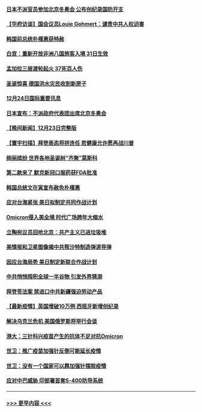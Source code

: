 #### [日本不派官员参加北京冬奥会 公布创纪录国防开支](../pages/prog202/a103302493.md?t=12250050) 
#### [【华府访谈】国会议员Louie Gohmert：谴责中共人权迫害](../pages/prog202/a103302490.md?t=12250050) 
#### [韩国前总统朴槿惠获特赦](../pages/prog202/a103302444.md?t=12250050) 
#### [白宫：重新开放非洲八国旅客入境 31日生效](../pages/prog202/a103302393.md?t=12250050) 
#### [孟加拉三层渡轮起火 37死百人伤](../pages/prog202/a103302384.md?t=12250050) 
#### [圣诞惊喜 德国洪水灾民收到新房子](../pages/prog202/a103302310.md?t=12250050) 
#### [12月24日国际重要讯息](../pages/prog202/a103302265.md?t=12250050) 
#### [日本宣布：不派政府代表团出席北京冬奥会](../pages/prog202/a103302203.md?t=12250050) 
#### [【晚间新闻】12月23日完整版](../pages/prog202/a103301989.md?t=12250050) 
#### [【寰宇扫描】拜登表态将拼连任 若健康允许愿再战川普](../pages/prog202/a103301749.md?t=12250050) 
#### [绚丽缤纷 世界各地圣诞树“齐聚”莫斯科](../pages/prog202/a103301810.md?t=12250050) 
#### [第二款来了 默克新冠口服药获FDA批准](../pages/prog202/a103301778.md?t=12250050) 
#### [韩国总统文在寅宣布赦免朴槿惠](../pages/prog202/a103301942.md?t=12250050) 
#### [应对台海紧张 美日拟制定共同作战计划](../pages/prog202/a103301772.md?t=12250050) 
#### [Omicron侵入美全境 时代广场跨年大缩水](../pages/prog202/a103301837.md?t=12250050) 
#### [立陶宛议员回呛北京：共产主义已进垃圾堆](../pages/prog202/a103301789.md?t=12250050) 
#### [美情报和卫星图像揭中共帮沙特制造弹道导弹](../pages/prog202/a103301734.md?t=12250050) 
#### [因应台海局势 美日制定新联合作战计划](../pages/prog202/a103301695.md?t=12250050) 
#### [中共悄悄囤积全球一半谷物 引发外界猜测](../pages/prog202/a103301678.md?t=12250050) 
#### [拜登签法案 禁进口中共新疆强迫劳动产品](../pages/prog202/a103301625.md?t=12250050) 
#### [【最新疫情】英国增破10万例 西班牙新增创纪录](../pages/prog202/a103301655.md?t=12250050) 
#### [解决乌克兰危机 美国俄罗斯将举行会谈](../pages/prog202/a103301610.md?t=12250050) 
#### [港大：三针科兴疫苗产生的抗体不足对抗Omicron](../pages/prog202/a103301571.md?t=12250050) 
#### [世卫：推广疫苗加强针反倒可能延长疫情](../pages/prog202/a103301594.md?t=12250050) 
#### [世卫：没有一个国家可以靠加强针摆脱疫情](../pages/prog202/a103301538.md?t=12250050) 
#### [应对中巴威胁 印部署首套S-400防导系统](../pages/prog202/a103301525.md?t=12250050) 

----
#### [ >>> 更早内容 <<< ](../indexes/prog202-earlier.md)
